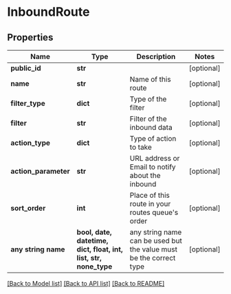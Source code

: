# InboundRoute


## Properties
Name | Type | Description | Notes
------------ | ------------- | ------------- | -------------
**public_id** | **str** |  | [optional] 
**name** | **str** | Name of this route | [optional] 
**filter_type** | **dict** | Type of the filter | [optional] 
**filter** | **str** | Filter of the inbound data | [optional] 
**action_type** | **dict** | Type of action to take | [optional] 
**action_parameter** | **str** | URL address or Email to notify about the inbound | [optional] 
**sort_order** | **int** | Place of this route in your routes queue&#39;s order | [optional] 
**any string name** | **bool, date, datetime, dict, float, int, list, str, none_type** | any string name can be used but the value must be the correct type | [optional]

[[Back to Model list]](../README.md#documentation-for-models) [[Back to API list]](../README.md#documentation-for-api-endpoints) [[Back to README]](../README.md)


